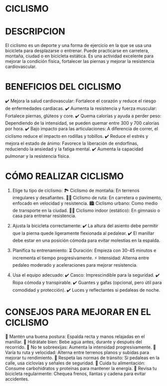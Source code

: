 # CICLISMO 

# DESCRIPCION 
El ciclismo es un deporte y una forma de ejercicio en la que se usa una bicicleta para desplazarse o entrenar. Puede practicarse en carretera, montaña, ciudad o en bicicleta estática. Es una actividad excelente para mejorar la condición física, fortalecer las piernas y mejorar la resistencia cardiovascular.

# BENEFICIOS DEL CICLISMO
✔️ Mejora la salud cardiovascular: Fortalece el corazón y reduce el riesgo de enfermedades cardíacas.
✔️ Aumenta la resistencia y fuerza muscular: Fortalece piernas, glúteos y core.
✔️ Quema calorías y ayuda a perder peso: Dependiendo de la intensidad, se pueden quemar entre 300 y 700 calorías por hora.
✔️ Bajo impacto para las articulaciones: A diferencia de correr, el ciclismo reduce el impacto en rodillas y tobillos.
✔️ Reduce el estrés y mejora el estado de ánimo: Favorece la liberación de endorfinas, reduciendo la ansiedad y la fatiga mental.
✔️ Aumenta la capacidad pulmonar y la resistencia física.

 # CÓMO REALIZAR CICLISMO
1. Elige tu tipo de ciclismo:
🏞️ Ciclismo de montaña: En terrenos irregulares y desafiantes.
🚴‍♂️ Ciclismo de ruta: En carretera o pavimento, enfocado en velocidad y resistencia.
🏙️ Ciclismo urbano: Como medio de transporte en la ciudad.
🏋️‍♂️ Ciclismo indoor (estático): En gimnasio o casa para entrenar resistencia.

2. Ajusta la bicicleta correctamente:
✔️ La altura del asiento debe permitir que la pierna quede ligeramente flexionada al pedalear.
✔️ El manillar debe estar en una posición cómoda para evitar molestias en la espalda.

3. Planifica tu entrenamiento:
⏳ Duración: Empieza con 30-45 minutos e incrementa el tiempo progresivamente.
⚡ Intensidad: Alterna entre pedaleo moderado y aceleraciones para mejorar resistencia.

4. Usa el equipo adecuado:
✔️ Casco: Imprescindible para la seguridad.
✔️ Ropa cómoda y transpirable.
✔️ Guantes y gafas (opcional, pero útil para comodidad y protección).
✔️ Luces y reflectantes si pedaleas de noche.

# CONSEJOS PARA MEJORAR EN EL CICLISMO
🔹 Mantén una buena postura: Espalda recta y manos relajadas en el manillar.
🔹 Hidrátate bien: Bebe agua antes, durante y después del recorrido.
🔹 No te sobreexijas: Aumenta la intensidad progresivamente.
🔹 Varía tu ruta y velocidad: Alterna entre terrenos planos y subidas para mejorar tu rendimiento.
🔹 Respeta las normas de tránsito: Si pedaleas en la calle, usa ciclovías y señales de seguridad.
🔹 Cuida tu alimentación: Consume carbohidratos y proteínas para mantener la energía.
🔹 Revisa tu bicicleta regularmente: Chequea frenos, llantas y cadena para evitar accidentes.

